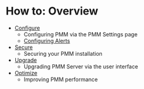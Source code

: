 # How to: Overview

- [Configure](configure.md)
    - Configuring PMM via the PMM Settings page
    - [Configuring Alerts](configure.md#alerting)
- [Secure](secure.md)
    - Securing your PMM installation
- [Upgrade](upgrade.md)
    - Upgrading PMM Server via the user interface
- [Optimize](optimize.md)
    - Improving PMM performance
